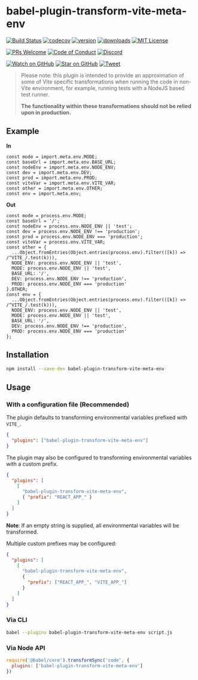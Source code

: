 # babel-plugin-transform-vite-meta-env

<!-- prettier-ignore-start -->
[![Build Status](https://img.shields.io/github/workflow/status/OpenSourceRaidGuild/babel-vite/validate?logo=github&style=flat-square)](https://github.com/OpenSourceRaidGuild/babel-vite/actions?query=workflow%3Avalidate)
[![codecov](https://img.shields.io/codecov/c/github/OpenSourceRaidGuild/babel-vite.svg?style=flat-square)](https://codecov.io/gh/OpenSourceRaidGuild/babel-vite)
[![version](https://img.shields.io/npm/v/babel-plugin-transform-vite-meta-env.svg?style=flat-square)](https://www.npmjs.com/package/babel-plugin-transform-vite-meta-env)
[![downloads](https://img.shields.io/npm/dm/babel-plugin-transform-vite-meta-env.svg?style=flat-square)](http://www.npmtrends.com/babel-plugin-transform-vite-meta-env)
[![MIT License](https://img.shields.io/npm/l/babel-plugin-transform-vite-meta-env.svg?style=flat-square)](https://github.com/OpenSourceRaidGuild/babel-vite/blob/master/LICENSE.md)

[![PRs Welcome](https://img.shields.io/badge/PRs-welcome-brightgreen.svg?style=flat-square)](http://makeapullrequest.com)
[![Code of Conduct](https://img.shields.io/badge/code%20of-conduct-ff69b4.svg?style=flat-square)](https://github.com/OpenSourceRaidGuild/babel-vite/blob/master/CODE_OF_CONDUCT.md)
[![Discord](https://img.shields.io/discord/808364903822917662.svg?color=7389D8&labelColor=6A7EC2&logo=discord&logoColor=ffffff&style=flat-square)](https://discord.gg/grS89HWeYh)

[![Watch on GitHub](https://img.shields.io/github/watchers/OpenSourceRaidGuild/babel-vite.svg?style=social)](https://github.com/OpenSourceRaidGuild/babel-vite/watchers)
[![Star on GitHub](https://img.shields.io/github/stars/OpenSourceRaidGuild/babel-vite.svg?style=social)](https://github.com/OpenSourceRaidGuild/babel-vite/stargazers)
[![Tweet](https://img.shields.io/twitter/url/https/github.com/OpenSourceRaidGuild/babel-vite.svg?style=social)](https://twitter.com/intent/tweet?text=Check%20out%20babel-plugin-transform-vite-meta-env%20by%20OpenSourceRaidGuild%20https%3A%2F%2Fgithub.com%2FOpenSourceRaidGuild%2Fbabel-vite%20%F0%9F%91%8D)
<!-- prettier-ignore-end -->

> Please note: this plugin is intended to provide an approximation of some of Vite specific
> transformations when running the code in non-Vite environment, for example, running tests with a
> NodeJS based test runner.
>
> **The functionality within these transformations should not be relied upon in production.**

## Example

**In**

```
const mode = import.meta.env.MODE;
const baseUrl = import.meta.env.BASE_URL;
const nodeEnv = import.meta.env.NODE_ENV;
const dev = import.meta.env.DEV;
const prod = import.meta.env.PROD;
const viteVar = import.meta.env.VITE_VAR;
const other = import.meta.env.OTHER;
const env = import.meta.env;
```

**Out**

```
const mode = process.env.MODE;
const baseUrl = '/';
const nodeEnv = process.env.NODE_ENV || 'test';
const dev = process.env.NODE_ENV !== 'production';
const prod = process.env.NODE_ENV === 'production';
const viteVar = process.env.VITE_VAR;
const other = {
  ...Object.fromEntries(Object.entries(process.env).filter(([k]) => /^VITE_/.test(k))),
  NODE_ENV: process.env.NODE_ENV || 'test',
  MODE: process.env.NODE_ENV || 'test',
  BASE_URL: '/',
  DEV: process.env.NODE_ENV !== 'production',
  PROD: process.env.NODE_ENV === 'production'
}.OTHER;
const env = {
  ...Object.fromEntries(Object.entries(process.env).filter(([k]) => /^VITE_/.test(k))),
  NODE_ENV: process.env.NODE_ENV || 'test',
  MODE: process.env.NODE_ENV || 'test',
  BASE_URL: '/',
  DEV: process.env.NODE_ENV !== 'production',
  PROD: process.env.NODE_ENV === 'production'
};
```

## Installation

```sh
npm install --save-dev babel-plugin-transform-vite-meta-env
```

## Usage

### With a configuration file (Recommended)

The plugin defaults to transforming environmental variables prefixed with `VITE_`.

```json
{
  "plugins": ["babel-plugin-transform-vite-meta-env"]
}
```

The plugin may also be configured to transforming environmental variables with a custom prefix.

```json
{
  "plugins": [    
    [
      "babel-plugin-transform-vite-meta-env", 
      { "prefix": "REACT_APP_" }
    ]
  ]
}
```

**Note**: If an empty string is supplied, all environmental variables will be transformed.

Multiple custom prefixes may be configured:

```json
{
  "plugins": [    
    [
      "babel-plugin-transform-vite-meta-env", 
      { 
        "prefix": ["REACT_APP_", "VITE_APP_"]
      }
    ]
  ]
}
```

### Via CLI

```sh
babel --plugins babel-plugin-transform-vite-meta-env script.js
```

### Via Node API

```javascript
require('@babel/core').transformSync('code', {
  plugins: ['babel-plugin-transform-vite-meta-env']
})
```
